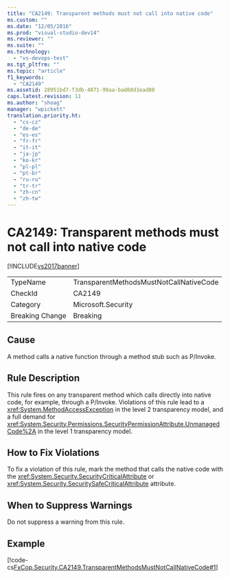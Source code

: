 ```yaml
---
title: "CA2149: Transparent methods must not call into native code"
ms.custom: ""
ms.date: "12/05/2016"
ms.prod: "visual-studio-dev14"
ms.reviewer: ""
ms.suite: ""
ms.technology: 
  - "vs-devops-test"
ms.tgt_pltfrm: ""
ms.topic: "article"
f1_keywords: 
  - "CA2149"
ms.assetid: 28951bd7-f3db-4871-99aa-bad68d1ead80
caps.latest.revision: 11
ms.author: "shoag"
manager: "wpickett"
translation.priority.ht: 
  - "cs-cz"
  - "de-de"
  - "es-es"
  - "fr-fr"
  - "it-it"
  - "ja-jp"
  - "ko-kr"
  - "pl-pl"
  - "pt-br"
  - "ru-ru"
  - "tr-tr"
  - "zh-cn"
  - "zh-tw"
---
```

# CA2149: Transparent methods must not call into native code
[!INCLUDE[vs2017banner](../code-quality/includes/vs2017banner.md)]

|||  
|-|-|  
|TypeName|TransparentMethodsMustNotCallNativeCode|  
|CheckId|CA2149|  
|Category|Microsoft.Security|  
|Breaking Change|Breaking|  
  
## Cause  
 A method calls a native function through a method stub such as P/Invoke.  
  
## Rule Description  
 This rule fires on any transparent method which calls directly into native code, for example, through a P/Invoke. Violations of this rule lead to a <xref:System.MethodAccessException> in the level 2 transparency model, and a full demand for <xref:System.Security.Permissions.SecurityPermissionAttribute.UnmanagedCode%2A> in the level 1 transparency model.  
  
## How to Fix Violations  
 To fix a violation of this rule, mark the method that calls the native code with the <xref:System.Security.SecurityCriticalAttribute> or <xref:System.Security.SecuritySafeCriticalAttribute> attribute.  
  
## When to Suppress Warnings  
 Do not suppress a warning from this rule.  
  
## Example  
 [!code-cs[FxCop.Security.CA2149.TransparentMethodsMustNotCallNativeCode#1](../code-quality/codesnippet/CSharp/ca2149--transparent-methods-must-not-call-into-native-code_1.cs)]